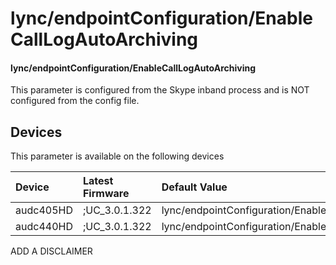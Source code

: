 ﻿---
description: lync/endpointConfiguration/EnableCallLogAutoArchiving
search:
    keywords: ['lync','endpointConfiguration','EnableCallLogAutoArchiving']
---

# lync/endpointConfiguration/EnableCallLogAutoArchiving

#### lync/endpointConfiguration/EnableCallLogAutoArchiving

This parameter is configured from the Skype inband process and is NOT configured from the config file.



## Devices
This parameter is available on the following devices

| Device | Latest Firmware | Default Value |
|:---|:---|:---|
| audc405HD | ;UC_3.0.1.322 | lync/endpointConfiguration/EnableCallLogAutoArchiving=0 
| audc440HD | ;UC_3.0.1.322 | lync/endpointConfiguration/EnableCallLogAutoArchiving=0 

ADD A DISCLAIMER

